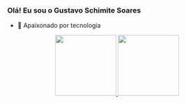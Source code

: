 ### Olá! Eu sou o Gustavo Schimite Soares


- 🔭 Apaixonado por tecnologia
<div align="center">
  <a href="https://github.com/schimitegusta">
  <img height="140em" src="https://github-readme-stats.vercel.app/api?username=schimitegusta&show_icons=true&theme=cobalt&include_all_commits=true&count_private=true"/>
  <img height="140em" src="https://github-readme-stats.vercel.app/api/top-langs/?username=schimitegusta&layout=compact&langs_count=7&theme=cobalt"/>
</div>


<!-- Comments
**schimitegusta/schimitegusta** is a ✨ _special_ ✨ repository because its `README.md` (this file) appears on your GitHub profile.

Here are some ideas to get you started:

- 🔭 I’m currently working on ...
- 🌱 I’m currently learning ...
- 👯 I’m looking to collaborate on ...
- 🤔 I’m looking for help with ...
- 💬 Ask me about ...
- 📫 How to reach me: ...
- 😄 Pronouns: ...
- ⚡ Fun fact: ...
-->
